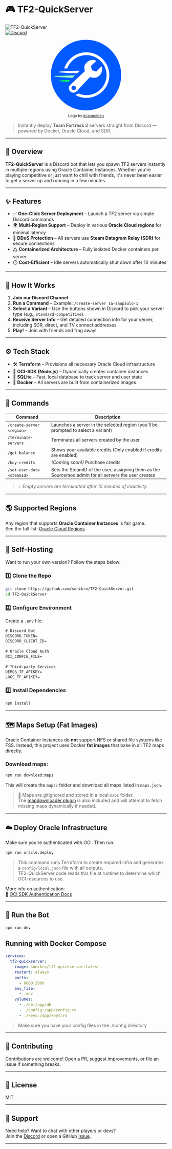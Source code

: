 # 🎮 TF2-QuickServer

![TF2-QuickServer](https://img.shields.io/badge/TF2-QuickServer-blue?style=for-the-badge&logo=steam)  
[![Discord](https://img.shields.io/discord/1359667090092458055?label=Join%20Our%20Discord&logo=discord&style=for-the-badge)](https://discord.gg/HfDgMj73cW)

<!-- Logo -->
<p align="center">
  <img src="assets/logo.png" alt="TF2-QuickServer Logo" width="220" style="border-radius: 50%;" />
  <br/>
  <sub>Logo by <a href="https://www.instagram.com/thecleandesign/">kcaugolden</a></sub>
</p>


> Instantly deploy **Team Fortress 2** servers straight from Discord — powered by Docker, Oracle Cloud, and SDR.



---

## 🚀 Overview

**TF2-QuickServer** is a Discord bot that lets you spawn TF2 servers instantly in multiple regions using Oracle Container Instances. Whether you're playing competitive or just want to chill with friends, it's never been easier to get a server up and running in a few minutes.

---

## ✨ Features

- ✅ **One-Click Server Deployment** – Launch a TF2 server via simple Discord commands  
- 🌍 **Multi-Region Support** – Deploy in various **Oracle Cloud regions** for minimal latency  
- 🔐 **DDoS Protection** – All servers use **Steam Datagram Relay (SDR)** for secure connections  
- 🛆 **Containerized Architecture** – Fully isolated Docker containers per server  
- ⏱️ **Cost-Efficient** – Idle servers automatically shut down after 10 minutes

---

## 🧐 How It Works

1. **Join our Discord Channel**
2. **Run a Command** – Example: `/create-server sa-saopaulo-1`
3. **Select a Variant** – Use the buttons shown in Discord to pick your server type (e.g., `standard-competitive`).
4. **Receive Server Info** – Get detailed connection info for your server, including SDR, direct, and TV connect addresses.
5. **Play!** – Join with friends and frag away!

---

## ⚙️ Tech Stack

- 🛠️ **Terraform** – Provisions all necessary Oracle Cloud infrastructure  
- 🧪 **OCI-SDK (Node.js)** – Dynamically creates container instances  
- 📂 **SQLite** – Fast, local database to track server and user state  
- 🐳 **Docker** – All servers are built from containerized images  

---

## 📘 Commands

| Command | Description |
|--------|-------------|
| `/create-server <region>` | Launches a server in the selected region (you'll be prompted to select a variant) |
| `/terminate-servers` | Terminates all servers created by the user |
| `/get-balance` | Shows your available credits (Only enabled if credits are enabled) |
| `/buy-credits` | *(Coming soon!)* Purchase credits |
| `/set-user-data <steamId>` | Sets the SteamID of the user, assigning them as the Sourcemod admin for all servers the user creates |

> 💡 *Empty servers are terminated after 10 minutes of inactivity.*

---

## 🌎 Supported Regions

Any region that supports **Oracle Container Instances** is fair game.  
See the full list: [Oracle Cloud Regions](https://www.oracle.com/cloud/public-cloud-regions/)

---

## 🔧 Self-Hosting

Want to run your own version? Follow the steps below:

### 1️⃣ Clone the Repo

```bash
git clone https://github.com/sonikro/TF2-QuickServer.git
cd TF2-QuickServer
```

### 2️⃣ Configure Environment

Create a `.env` file:

```env
# Discord Bot
DISCORD_TOKEN=
DISCORD_CLIENT_ID=

# Oracle Cloud Auth
OCI_CONFIG_FILE=

# Third-party Services
DEMOS_TF_APIKEY=
LOGS_TF_APIKEY=
```

### 3️⃣ Install Dependencies

```bash
npm install
```

---

## 🗺️ Maps Setup (Fat Images)

Oracle Container Instances do **not** support NFS or shared file systems like FSS. Instead, this project uses Docker **fat images** that bake in all TF2 maps directly.

### Download maps:

```bash
npm run download:maps
```

This will create the `maps/` folder and download all maps listed in `maps.json`.

> 📝 Maps are gitignored and stored in a local `maps` folder.  
> The [mapdownloader plugin](https://github.com/spiretf/mapdownloader) is also included and will attempt to fetch missing maps dynamically if needed.

---

## ☁️ Deploy Oracle Infrastructure

Make sure you're authenticated with OCI. Then run:

```bash
npm run oracle:deploy
```

> This command runs Terraform to create required infra and generates a `config/local.json` file with all outputs.  
> TF2-QuickServer code reads this file at runtime to determine which OCI resources to use.

More info on authentication:  
📖 [OCI SDK Authentication Docs](https://docs.oracle.com/en-us/iaas/Content/API/Concepts/sdk_authentication_methods.htm)

---

## 🧪 Run the Bot

```bash
npm run dev
```

## Running with Docker Compose

```yaml
services:
  tf2-quickserver:
    image: sonikro/tf2-quickserver:latest
    restart: always
    ports:
      - 8000:3000
    env_file:
      - .env
    volumes:
      - ./db:/app/db
      - ./config:/app/config:ro
      - ./keys:/app/keys:ro
```

> Make sure you have your config files in the ./config directory

---

## 🤝 Contributing

Contributions are welcome! Open a PR, suggest improvements, or file an issue if something breaks.

---

## 📜 License

MIT

---

## 💬 Support

Need help? Want to chat with other players or devs?  
Join the [Discord](https://discord.gg/HfDgMj73cW) or open a GitHub [Issue](https://github.com/sonikro/TF2-QuickServer/issues).

---
